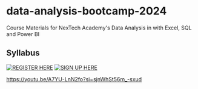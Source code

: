 # data-analysis-bootcamp-2024
Course Materials for NexTech Academy's Data  Analysis in with Excel, SQL and Power BI

## Syllabus

[![REGISTER HERE](https://gist.github.com/cxmeel/0dbc95191f239b631c3874f4ccf114e2/raw/facebook.svg)](https://youtu.be/A7YU-LnN2fo?si=sjnWhSt56m_-sxud)
[![SIGN UP HERE](//https://gist.github.com/nyarotoyi/a876a5b94ca382c4c376f626f5cf13ddraw/signup.png)](https://forms.gle/eZDj4UpESg8sCnEF8)

https://youtu.be/A7YU-LnN2fo?si=sjnWhSt56m_-sxud
